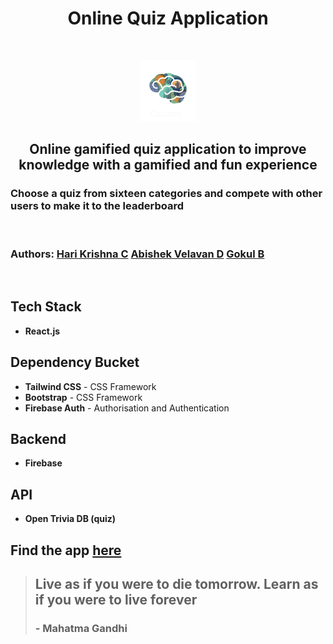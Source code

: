 <h1 align="center">
  Online Quiz Application
</h1> <br>
<p align=center>
<a href="https://quizoid.netlify.app">
<img src="https://raw.githubusercontent.com/abishekvelavan/Online-quiz-application/main/quizoid%20logo%404x-8.png" width="90/" >
</a><br>
</p>
<h2 align=center>Online gamified quiz application to improve knowledge with a gamified and fun experience </h2>
<h3>Choose a quiz from sixteen categories and compete with other users to make it to the leaderboard</h3><br>
<h3>
  Authors:
  <a href="https://github.com/HariKrishna-28">Hari Krishna C</a>
  <a href="https://github.com/abishekvelavan">Abishek Velavan D</a>
  <a href="https://github.com/gokul-siva-1322">Gokul B</a>
</h3><br>

## Tech Stack

- <strong>React.js</strong><br>

## Dependency Bucket

- <strong>Tailwind CSS</strong> - CSS Framework
- <strong>Bootstrap</strong> - CSS Framework
- <strong>Firebase Auth</strong> - Authorisation and Authentication<br>

## Backend

- <strong>Firebase</strong><br>

## API

- <strong>Open Trivia DB (quiz)</strong><br>

## Find the app <a href="https://quizoid.netlify.app">here</a><br>

> ## Live as if you were to die tomorrow. Learn as if you were to live forever
>
> ### - Mahatma Gandhi
